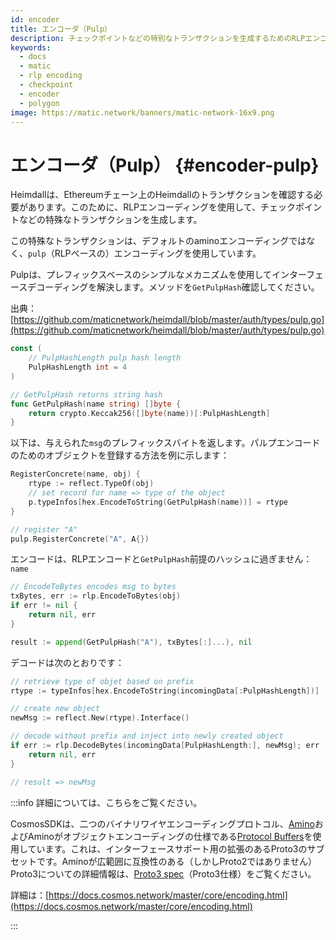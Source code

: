 ```yaml
---
id: encoder
title: エンコーダ（Pulp）
description: チェックポイントなどの特別なトランザクションを生成するためのRLPエンコード
keywords:
  - docs
  - matic
  - rlp encoding
  - checkpoint
  - encoder
  - polygon
image: https://matic.network/banners/matic-network-16x9.png
---
```


# エンコーダ（Pulp） {#encoder-pulp}

Heimdallは、Ethereumチェーン上のHeimdallのトランザクションを確認する必要があります。このために、RLPエンコーディングを使用して、チェックポイントなどの特殊なトランザクションを生成します。

この特殊なトランザクションは、デフォルトのaminoエンコーディングではなく、`pulp`（RLPベースの）エンコーディングを使用しています。

Pulpは、プレフィックスベースのシンプルなメカニズムを使用してインターフェースデコーディングを解決します。メソッドを`GetPulpHash`確認してください。

出典：[https://github.com/maticnetwork/heimdall/blob/master/auth/types/pulp.go](https://github.com/maticnetwork/heimdall/blob/master/auth/types/pulp.go)

```go
const (
	// PulpHashLength pulp hash length
	PulpHashLength int = 4
)

// GetPulpHash returns string hash
func GetPulpHash(name string) []byte {
	return crypto.Keccak256([]byte(name))[:PulpHashLength]
}
```

以下は、与えられた`msg`のプレフィックスバイトを返します。パルプエンコードのためのオブジェクトを登録する方法を例に示します：

```go
RegisterConcrete(name, obj) {
	rtype := reflect.TypeOf(obj)
	// set record for name => type of the object
	p.typeInfos[hex.EncodeToString(GetPulpHash(name))] = rtype
}

// register "A"
pulp.RegisterConcrete("A", A{})
```

エンコードは、RLPエンコードと`GetPulpHash`前提のハッシュに過ぎません：`name`

```go
// EncodeToBytes encodes msg to bytes
txBytes, err := rlp.EncodeToBytes(obj)
if err != nil {
	return nil, err
}

result := append(GetPulpHash("A"), txBytes[:]...), nil
```

デコードは次のとおりです：

```go
// retrieve type of objet based on prefix
rtype := typeInfos[hex.EncodeToString(incomingData[:PulpHashLength])]

// create new object
newMsg := reflect.New(rtype).Interface()

// decode without prefix and inject into newly created object
if err := rlp.DecodeBytes(incomingData[PulpHashLength:], newMsg); err != nil {
	return nil, err
}

// result => newMsg
```

:::info 詳細については、こちらをご覧ください。

CosmosSDKは、二つのバイナリワイヤエンコーディングプロトコル、[Amino](https://github.com/tendermint/go-amino/)およびAminoがオブジェクトエンコーディングの仕様である[Protocol Buffers](https://developers.google.com/protocol-buffers)を使用しています。これは、インターフェースサポート用の拡張のあるProto3のサブセットです。Aminoが広範囲に互換性のある（しかしProto2ではありません）Proto3についての詳細情報は、[Proto3 spec](https://developers.google.com/protocol-buffers/docs/proto3)（Proto3仕様）をご覧ください。

詳細は：[https://docs.cosmos.network/master/core/encoding.html](https://docs.cosmos.network/master/core/encoding.html)

:::
